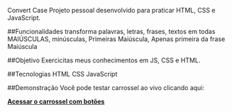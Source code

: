 Convert Case
Projeto pessoal desenvolvido para praticar HTML, CSS e JavaScript.

##Funcionalidades
transforma palavras, letras, frases, textos em todas MAIÚSCULAS, minúsculas, Primeiras Maiúscula, Apenas primeira da frase Maiúscula

##Objetivo
Exercicitas meus conhecimentos em JS, CSS e HTML.

##Tecnologias
HTML
CSS
JavaScript

##Demonstração
Você pode testar carrossel ao vivo clicando aqui:

**[Acessar o carrossel com botões](https://leandrosani.github.io/site-convertcase/index.html)**

